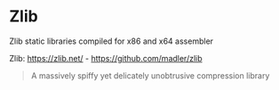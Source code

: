 # Zlib

Zlib static libraries compiled for x86 and x64 assembler 

Zlib: https://zlib.net/ - https://github.com/madler/zlib

> A massively spiffy yet delicately unobtrusive compression library
>

